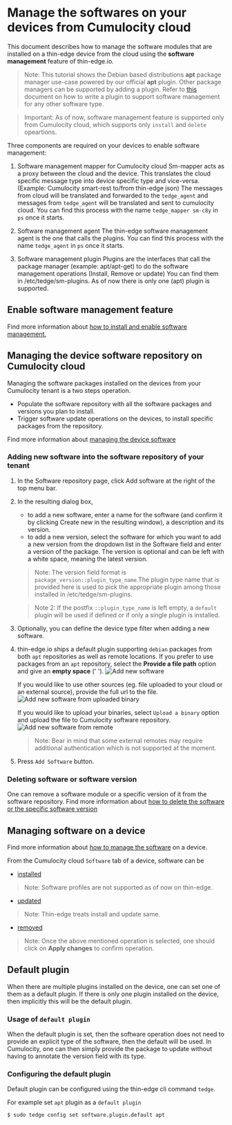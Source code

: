 # Manage the softwares on your devices from Cumulocity cloud

This document describes how to manage the software modules that are installed on a thin-edge device from the
cloud using the **software management** feature of thin-edge.io.

> Note: This tutorial shows the Debian based distributions **apt** package manager use-case powered by our official **apt** plugin.
> Other package managers can be supported by adding a plugin.
> Refer to [this](./write-my-software-management-plugin.md) document on how to write a plugin to support software management for any other software type.

> Important: As of now, software management feature is supported only from Cumulocity cloud, which supports only `install` and `delete` opeartions.

Three components are required on your devices to enable software management:

1. Software management mapper for Cumulocity cloud
   Sm-mapper acts  as a proxy between the cloud and the device.
   This translates the cloud specific message type into device specific type and vice-versa.(Example: Cumulocity smart-rest to/from thin-edge json)
   The messages from cloud will be translated and forwarded to the `tedge_agent` and messages from `tedge_agent` will be translated and sent to cumulocity cloud.
   You can find this process with the name `tedge_mapper sm-c8y` in `ps` once it starts.

2. Software management agent
   The thin-edge software management agent is the one that calls the plugins.
   You can find this process with the name `tedge_agent` in `ps` once it starts.

3. Software management plugin
   Plugins are the interfaces that call the package manager (example: apt/apt-get) to do the software management operations (Install, Remove or update)
   You can find them in /etc/tedge/sm-plugins.
   As of now there is only one (apt) plugin is supported.

## Enable software management feature

Find more information about [how to install and enable software management.](../howto-guides/0012_install_and_enable_software_management.md)

## Managing the device software **repository** on Cumulocity cloud

Managing the software packages installed on the devices from your Cumulocity tenant is a two steps operation.

* Populate the software repository with all the software packages and versions you plan to install.
* Trigger software update operations on the devices, to install specific packages from the repository.

Find more information about [managing the device software](https://cumulocity.com/guides/users-guide/device-management/#managing-device-software)

### Adding new software into the software repository of your tenant

1. In the Software repository page, click Add software at the right of the top menu bar.
2. In the resulting dialog box,
   * to add a new software, enter a name for the software (and confirm it by clicking Create new in the resulting window),
     a description and its version.
   * to add a new version, select the software for which you want to add a new version from the dropdown list in the Software
     field and enter a version of the package. The version is optional and can be left with a white space, meaning the latest version.
   > Note: The version field format is `package_version::plugin_type_name`.The plugin type name that is provided here is used to pick
     the appropriate plugin among those installed in /etc/tedge/sm-plugins.

   > Note 2: If the postfix `::plugin_type_name` is left empty, a `default` plugin will be used if defined or if only a single plugin is installed.

3. Optionally, you can define the device type filter when adding a new software.
4. thin-edge.io ships a default plugin supporting `debian` packages from both `apt` repositories as well as remote locations.
   If you prefer to use packages from an `apt` repository, select the **Provide a file path** option and give an **empty space** (' ').
    ![Add new software](./images/add-new-software-to-repo.png)

   If you would like to use other sources (eg. file uploaded to your cloud or an external source), provide the full url to the file.
    ![Add new software from uploaded binary](./images/add-new-software-to-repo-binary.png)

   If you would like to upload your binaries, select `Upload a binary` option and upload the file to Cumulocity software repository.
    ![Add new software from remote](./images/add-new-software-to-repo-remote.png)

   > Note: Bear in mind that some external remotes may require additional authentication which is not supported at the moment.
5. Press `Add Software` button.

### Deleting software or software version

One can remove a software module or a specific version of it from the software repository.
Find more information about [how to delete the software or the specific software version](https://cumulocity.com/guides/users-guide/device-management/#deleting-softwares-or-software-versions)

## Managing software on a device

Find more information about [how to manage the software](https://cumulocity.com/guides/users-guide/device-management/#managing-software-on-a-device) on a device.

From the Cumulocity cloud `Software` tab of a device, software can be

* [installed](https://cumulocity.com/guides/users-guide/device-management/#to-install-software-on-a-device)

 > Note: Software profiles are not supported as of now on thin-edge.

* [updated](https://cumulocity.com/guides/users-guide/device-management/#to-update-software-on-a-device)

 > Note: Thin-edge treats install and update same.

* [removed](https://cumulocity.com/guides/users-guide/device-management/#to-delete-software-from-a-device)

> Note: Once the above mentioned operation is selected, one should click on **Apply changes** to confirm operation.

## Default plugin

When there are multiple plugins installed on the device, one can set one of them as a default plugin.
If there is only one plugin installed on the device, then implicitly this will be the default plugin.

### Usage of `default plugin`

When the default plugin is set, then the software operation does not need to provide an explicit type of the software, then the default will be used.
In Cumulocity, one can then simply provide the package to update without having to annotate the version field with its type.

### Configuring the default plugin

Default plugin can be configured using the thin-edge cli command `tedge`.

For example set `apt` plugin as a `default plugin`

```
$ sudo tedge config set software.plugin.default apt
```

